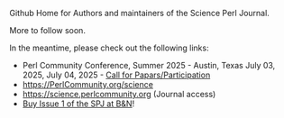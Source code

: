 Github Home for Authors and maintainers of the Science Perl Journal.

More to follow soon.

In the meantime, please check out the following links:

- Perl Community Conference, Summer 2025 - Austin, Texas July 03, 2025, July 04, 2025 - [Call for Papars/Participation](https://www.papercall.io/perlcommunity)
- https://PerlCommunity.org/science
- https://science.perlcommunity.org (Journal access)
- [Buy Issue 1 of the SPJ at B&N](https://www.barnesandnoble.com/w/the-science-perl-journal-issue-1-marc-perry/1146976256?ean=9798218984748)!
